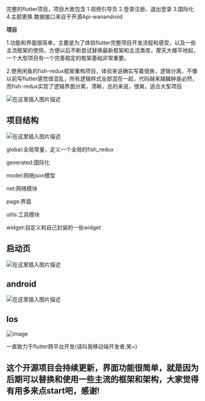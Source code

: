 完整的flutter项目，项目大致包含
1.视频引导页
2.登录注册、退出登录
3.国际化
4.主题更换
数据接口来自于开源Api-wanandroid

**项目**


1.功能和界面很简单，主要是为了体验flutter完整项目开发流程和感受，以及一些主流框架的使用，方便以后不断尝试替换最新框架和主流类库，摩天大楼平地起，一个大型项目有一个完善稳定的框架基础非常重要。

2.使用闲鱼的fish-redux框架重构项目，体验来说确实写着很爽，逻辑分离，不像以前写flutter感觉很混乱，所有逻辑样式全部混在一起，代码越来越臃肿是必然，而fish-redux实现了逻辑界面分离，清晰，总的来说，很爽，适合大型项目


![在这里插入图片描述](https://raw.githubusercontent.com/mingtianguohou100/wanandroid-flutter/master/resources/gif/startPage.gif)
## **项目结构**
![在这里插入图片描述](https://raw.githubusercontent.com/mingtianguohou100/wanandroid-flutter/master/resources/project_resources/project_structure.png)

 global:全局常量，定义一个全局的fish_redux
 
generated:国际化

 model:网络json模型
 
net:网络模块

page:界面
  
utils:工具模块

widget:自定义和自己封装的一些widget



## **启动页**

![在这里插入图片描述](https://raw.githubusercontent.com/mingtianguohou100/wanandroid-flutter/master/resources/project_resources/android_start.png)


## **android**
![在这里插入图片描述](https://raw.githubusercontent.com/mingtianguohou100/wanandroid-flutter/master/resources/project_resources/ios_img.png)

## **Ios**
![image](https://raw.githubusercontent.com/mingtianguohou100/wanandroid-flutter/master/resources/project_resources/android_img.png)







一直致力于flutter跨平台开发(请叫我移动端开发者,笑~)





## 这个开源项目会持续更新，界面功能很简单，就是因为后期可以替换和使用一些主流的框架和架构，大家觉得有用多来点start吧，感谢!


